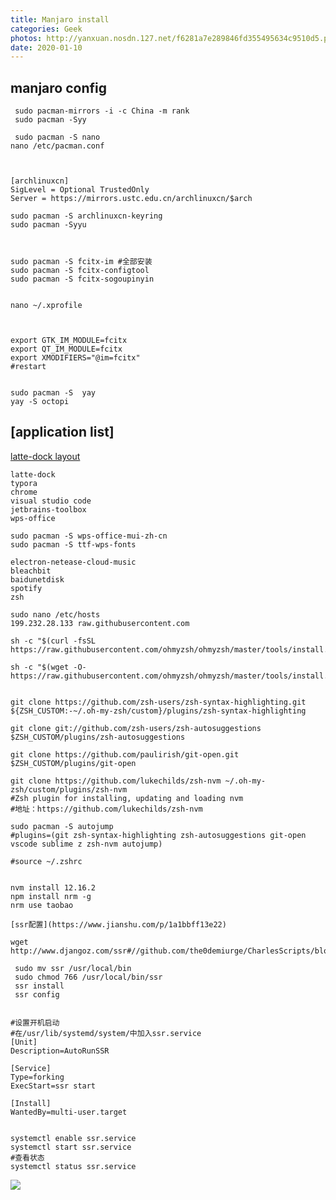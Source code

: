 ```yaml
---
title: Manjaro install
categories: Geek
photos: http://yanxuan.nosdn.127.net/f6281a7e289846fd355495634c9510d5.png
date: 2020-01-10
---
```

## manjaro config


     sudo pacman-mirrors -i -c China -m rank
     sudo pacman -Syy

     sudo pacman -S nano
    nano /etc/pacman.conf



    [archlinuxcn]
    SigLevel = Optional TrustedOnly
    Server = https://mirrors.ustc.edu.cn/archlinuxcn/$arch

    sudo pacman -S archlinuxcn-keyring
    sudo pacman -Syyu



    sudo pacman -S fcitx-im #全部安装
    sudo pacman -S fcitx-configtool
    sudo pacman -S fcitx-sogoupinyin


    nano ~/.xprofile



    export GTK_IM_MODULE=fcitx
    export QT_IM_MODULE=fcitx
    export XMODIFIERS="@im=fcitx"
    #restart


    sudo pacman -S  yay
    yay -S octopi


## [application list]

[latte-dock layout](https://store.kde.org/browse/cat/417/order/latest/)
    
    latte-dock
    typora
    chrome
    visual studio code
    jetbrains-toolbox
    wps-office
    
    sudo pacman -S wps-office-mui-zh-cn
    sudo pacman -S ttf-wps-fonts
    
    electron-netease-cloud-music
    bleachbit 
    baidunetdisk
    spotify
    zsh
    
    sudo nano /etc/hosts
    199.232.28.133 raw.githubusercontent.com
    
    sh -c "$(curl -fsSL https://raw.githubusercontent.com/ohmyzsh/ohmyzsh/master/tools/install.sh)"
    
    sh -c "$(wget -O- https://raw.githubusercontent.com/ohmyzsh/ohmyzsh/master/tools/install.sh)"
    
    
    git clone https://github.com/zsh-users/zsh-syntax-highlighting.git ${ZSH_CUSTOM:-~/.oh-my-zsh/custom}/plugins/zsh-syntax-highlighting
    
    git clone git://github.com/zsh-users/zsh-autosuggestions $ZSH_CUSTOM/plugins/zsh-autosuggestions
    
    git clone https://github.com/paulirish/git-open.git $ZSH_CUSTOM/plugins/git-open
    
    git clone https://github.com/lukechilds/zsh-nvm ~/.oh-my-zsh/custom/plugins/zsh-nvm
    #Zsh plugin for installing, updating and loading nvm
    #地址：https://github.com/lukechilds/zsh-nvm
    
    sudo pacman -S autojump
    #plugins=(git zsh-syntax-highlighting zsh-autosuggestions git-open vscode sublime z zsh-nvm autojump)
    
    #source ~/.zshrc
    
    
    nvm install 12.16.2
    npm install nrm -g
    nrm use taobao
    
    [ssr配置](https://www.jianshu.com/p/1a1bbff13e22)
    
    wget http://www.djangoz.com/ssr#//github.com/the0demiurge/CharlesScripts/blob/master/charles/bin/ssr
    
     sudo mv ssr /usr/local/bin
     sudo chmod 766 /usr/local/bin/ssr
     ssr install
     ssr config
    
    
    #设置开机启动
    #在/usr/lib/systemd/system/中加入ssr.service
    [Unit]
    Description=AutoRunSSR
    
    [Service]
    Type=forking
    ExecStart=ssr start 
    
    [Install]
    WantedBy=multi-user.target
    
    
    systemctl enable ssr.service
    systemctl start ssr.service
    #查看状态
    systemctl status ssr.service
    

![](http://yanxuan.nosdn.127.net/f6281a7e289846fd355495634c9510d5.png)
